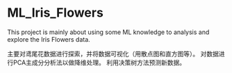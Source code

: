 # ML_Iris_Flowers
This project is mainly about using some ML knowledge to analysis and explore the Iris Flowers data.  


主要对鸢尾花数据进行探索，并将数据可视化（用散点图和直方图等）。
对数据进行PCA主成分分析法以做降维处理。
利用决策树方法预测新数据。
